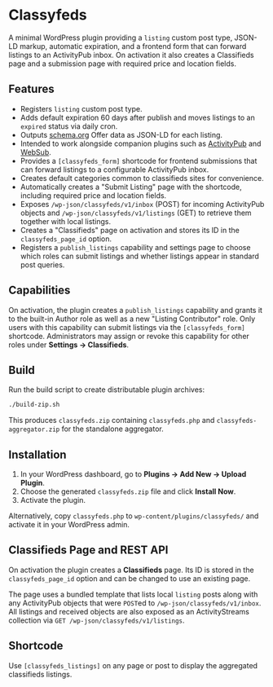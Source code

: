 # Classyfeds

A minimal WordPress plugin providing a `listing` custom post type, JSON-LD markup, automatic expiration, and a frontend form that can forward listings to an ActivityPub inbox. On activation it also creates a Classifieds page and a submission page with required price and location fields.

## Features

- Registers `listing` custom post type.
- Adds default expiration 60 days after publish and moves listings to an `expired` status via daily cron.
- Outputs [schema.org](https://schema.org) Offer data as JSON-LD for each listing.
- Intended to work alongside companion plugins such as [ActivityPub](https://wordpress.org/plugins/activitypub/) and [WebSub](https://wordpress.org/plugins/websub-publisher/).
- Provides a `[classyfeds_form]` shortcode for frontend submissions that can forward listings to a configurable ActivityPub inbox.
- Creates default categories common to classifieds sites for convenience.
- Automatically creates a "Submit Listing" page with the shortcode, including required price and location fields.
- Exposes `/wp-json/classyfeds/v1/inbox` (POST) for incoming ActivityPub objects and `/wp-json/classyfeds/v1/listings` (GET) to retrieve them together with local listings.
- Creates a "Classifieds" page on activation and stores its ID in the `classyfeds_page_id` option.
- Registers a `publish_listings` capability and settings page to choose which roles can submit listings and whether listings appear in standard post queries.

## Capabilities

On activation, the plugin creates a `publish_listings` capability and grants it to the built-in Author role as well as a new "Listing Contributor" role. Only users with this capability can submit listings via the `[classyfeds_form]` shortcode. Administrators may assign or revoke this capability for other roles under **Settings → Classifieds**.

## Build

Run the build script to create distributable plugin archives:

```bash
./build-zip.sh
```

This produces `classyfeds.zip` containing `classyfeds.php` and `classyfeds-aggregator.zip` for the standalone aggregator.

## Installation

1. In your WordPress dashboard, go to **Plugins → Add New → Upload Plugin**.
2. Choose the generated `classyfeds.zip` file and click **Install Now**.
3. Activate the plugin.

Alternatively, copy `classyfeds.php` to `wp-content/plugins/classyfeds/` and activate it in your WordPress admin.

## Classifieds Page and REST API

On activation the plugin creates a **Classifieds** page. Its ID is stored in the `classyfeds_page_id` option and can be changed to use an existing page.

The page uses a bundled template that lists local `listing` posts along with any ActivityPub objects that were `POST`ed to `/wp-json/classyfeds/v1/inbox`. All listings and received objects are also exposed as an ActivityStreams collection via `GET /wp-json/classyfeds/v1/listings`.

## Shortcode

Use `[classyfeds_listings]` on any page or post to display the aggregated classifieds listings.
